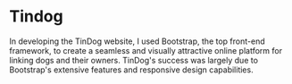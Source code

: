 # Tindog
In developing the TinDog website, I used Bootstrap, the top front-end framework, to create a seamless and visually attractive online platform for linking dogs and their owners. TinDog's success was largely due to Bootstrap's extensive features and responsive design capabilities.
